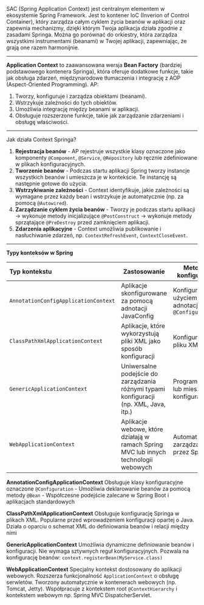 SAC (Spring Application Context) jest centralnym elementem w ekosystemie Spring Framework.
Jest to kontener IoC (Inverion of Control Container), który zarządza całym cyklem życia beanów w aplikacji oraz zapewnia mechanizmy, dzięki którym Twoja aplikacja działa zgodnie z zasadami Springa.
Można go porównać do orkiestry, która zarządza wszystkimi instrumentami (beanami) w Twojej aplikacji, zapewniając, że grają one razem harmonijnie.

---
**Application Context** to zaawansowana wersja **Bean Factory** (bardziej podstawowego kontenera Springa), która oferuje dodatkowe funkcje, takie jak obsługa zdarzeń, międzynarodowe tłumaczenia i integrację z AOP (Aspect-Oriented Programming).
AP:
1. Tworzy, konfiguruje i zarządza obiektami (beanami).
2. Wstrzykuje zależności do tych obiektów.
3. Umożliwia integrację między beanami w aplikacji.
4. Obsługuje rozszerzone funkcje, takie jak zarządzanie zdarzeniami i obsługę właściwości.
---

Jak działa Context Springa?

1. **Rejestracja beanów** - AP rejestruje wszystkie klasy oznaczone jako komponenty `@Component`, `@Service`, `@Repository` lub ręcznie zdefiniowane w plikach konfiguracyjnych.
2. **Tworzenie beanów** - Podczas startu aplikacji Spring tworzy instancje wszystkich beanów i umieszcza je w kontekście. Te instancję są następnie gotowe do użycia.
3. **Wstrzykiwanie zależności** - Context identyfikuje, jakie zależności są wymagane przez każdy bean i wstrzykuje je automatycznie (np. za pomocą `@Autowired`).
4. **Zarządzanie cyklem życia beanów** - Tworzy je podczas startu aplikacji -> wykonuje metody inicjalizujące `@PostConstruct` -> wykonuje metody sprzątające `@PreDestroy` przed zamknięciem aplikacji.
5. **Zdarzenia aplikacyjne** - Context umożliwia publikowanie i nasłuchiwanie zdarzeń, np. `ContextRefreshEvent`, `ContextCloseEvent`.
---
**Typy konteksów w Spring**


| Typ kontekstu                        | Zastosowanie                                                                           | Metody konfiguracji                                   |
| :----------------------------------- | -------------------------------------------------------------------------------------- | ----------------------------------------------------- |
| `AnnotationConfigApplicationContext` | Aplikacje skonfigurowane za pomocą adnotacji JavaConfig                                | Konfiguracja z użyciem adnotacji np. `@Configuration` |
| `ClassPathXmlApplicationContext`     | Aplikacje, które wykorzystują pliki XML jako sposób konfiguracji                       | Konfiguracja w pliku XML                              |
| `GenericApplicationContext`          | Uniwersalne podejście do zarządzania różnymi typami konfiguracji (np. XML, Java, itp.) | Programowa lub mieszana konfiguracja                  |
| `WebApplicationContext`              | Aplikacje webowe, które działają w ramach Spring MVC lub innych technologii webowych   | Automatycznie zarządzane przez Springa                |

**AnnotationConfigApplicationContext**
Obsługuje klasy konfiguracyjne oznaczone `@Configuration` - Umożliwia deklarowanie beanów za pomocą metody `@Bean` - Współczesne podejście zalecane w Spring Boot i aplikacjach standardowych

**ClassPathXmlApplicationContext**
Obsługuje konfigurację Springa w plikach XML. Popularne przed wprowadzeniem konfiguracji opartej o Java. Działa o oparciu o schemat XML do definiowania beanów i relacji między nimi

**GenericApplicationContext**
Umożliwia dynamiczne definiowanie beanów i konfiguracji. Nie wymaga sztywnych reguł konfiguracyjnych. Pozwala na konfigurację beanów: `context.registerBean(MyService.class)`

**WebApplicationContext**
Specjalny kontekst dostosowany do aplikacji webowych. Rozszerza funkcjonalność `ApplicationContext` o obsługę serwletów. Tworzony automatycznie w kontenerach webowych (np. Tomcat, Jetty). Współpracuje z kontekstem root `@ContextHierarchy` i kontekstem webowym np. Spring MVC DispatcherServlet.